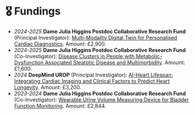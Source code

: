 # 🎖 Fundings

- *2024-2025* **Dame Julia Higgins Postdoc Collaborative Research Fund** (Principal Investigator): [Multi-Modality Digital Twin for Personalised Cardiac Diagnostics](#). Amount: £2,900.
- *2024-2025* **Dame Julia Higgins Postdoc Collaborative Research Fund** (Co-Investigator): [Disease Clusters in People with Metabolic-Dysfunction Associated Steatotic Disease and Multimorbidity](#). Amount: £1,600.
- *2024* **DeepMind UROP** (Principal Investigator): [AI-Heart Lifespan: Integrating Cardiac Imaging and Clinical Factors to Predict Heart Longevity](#). Amount: £3,200.
- *2023-2024* **Dame Julia Higgins Postdoc Collaborative Research Fund** (Co-Investigator): [Wearable Urine Volume Measuring Device for Bladder Function Monitoring](#). Amount: £2,844.
